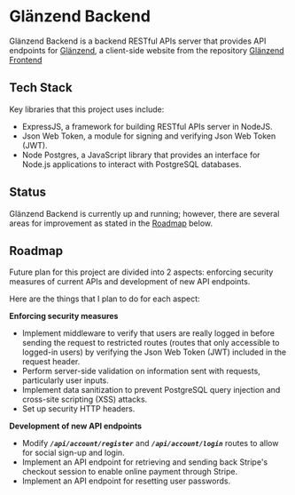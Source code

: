 # Glänzend Backend

Glänzend Backend is a backend RESTful APIs server that provides API endpoints for [Glänzend](https://glanzend.netlify.app), a client-side website from the repository [Glänzend Frontend](https://github.com/KritapasSuwannawin/Glanzend-Frontend)

## Tech Stack

Key libraries that this project uses include:

- ExpressJS, a framework for building RESTful APIs server in NodeJS.
- Json Web Token, a module for signing and verifying Json Web Token (JWT).
- Node Postgres, a JavaScript library that provides an interface for Node.js applications to interact with PostgreSQL databases.

## Status

Glänzend Backend is currently up and running; however, there are several areas for improvement as stated in the [Roadmap](#roadmap) below.

## Roadmap

Future plan for this project are divided into 2 aspects: enforcing security measures of current APIs and development of new API endpoints.

Here are the things that I plan to do for each aspect:

**Enforcing security measures**

- Implement middleware to verify that users are really logged in before sending the request to restricted routes (routes that only accessible to logged-in users) by verifying the Json Web Token (JWT) included in the request header.
- Perform server-side validation on information sent with requests, particularly user inputs.
- Implement data sanitization to prevent PostgreSQL query injection and cross-site scripting (XSS) attacks.
- Set up security HTTP headers.

**Development of new API endpoints**

- Modify **_`/api/account/register`_** and **_`/api/account/login`_** routes to allow for social sign-up and login.
- Implement an API endpoint for retrieving and sending back Stripe's checkout session to enable online payment through Stripe.
- Implement an API endpoint for resetting user passwords.
